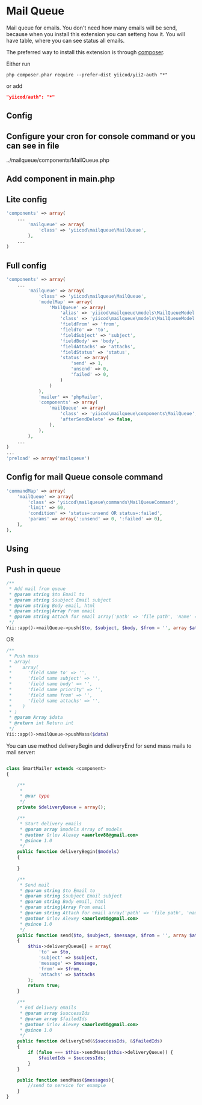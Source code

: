 Mail Queue
==========
Mail queue for emails. You don't need how many emails will be send, because 
when you install this extension you can setteng how it. You will have table, where you 
can see status all emails.

The preferred way to install this extension is through [composer](http://getcomposer.org/download/).

Either run

```
php composer.phar require --prefer-dist yiicod/yii2-auth "*"
```

or add

```json
"yiicod/auth": "*"
```


Config
---------------------------------------------

Configure your cron for console command or you can see in file
--------------------------------------------------------------
../mailqueue/components/MailQueue.php

Add component in main.php
-------------------------

Lite config
-----------

```php
'components' => array(
    ...
        'mailqueue' => array(
            'class' => 'yiicod\mailqueue\MailQueue',
        ),
    ...    
)
```

Full config
-----------
```php
'components' => array(
    ...
        'mailqueue' => array(
            'class' => 'yiicod\mailqueue\MailQueue',
            'modelMap' => array(
                'MailQueue' => array(
                    'alias' => 'yiicod\mailqueue\models\MailQueueModel',
                    'class' => 'yiicod\mailqueue\models\MailQueueModel',
                    'fieldFrom' => 'from',
                    'fieldTo' => 'to',
                    'fieldSubject' => 'subject',
                    'fieldBody' => 'body',
                    'fieldAttachs' => 'attachs',
                    'fieldStatus' => 'status',
                    'status' => array(
                        'send' => 1,
                        'unsend' => 0,
                        'failed' => 0,
                    )
                )
            ),
            'mailer' => 'phpMailer',
            'components' => array(
                'mailQueue' => array(
                    'class' => 'yiicod\mailqueue\components\MailQueue',
                    'afterSendDelete' => false,
                ),
            ),
        ),
    ...
)
...
'preload' => array('mailqueue')
```

Config for mail Queue console command
-------------------------------------

```php
'commandMap' => array(
    'mailQueue' => array(
        'class' => 'yiicod\mailqueue\commands\MailQueueCommand',
        'limit' => 60,
        'condition' => 'status=:unsend OR status=:failed',
        'params' => array(':unsend' => 0, ':failed' => 0),
    ),
),
```

Using
-----

Push in queue
-------------

```php
/**
 * Add mail from queue
 * @param string $to Email to
 * @param string $subject Email subject
 * @param string Body email, html
 * @param string|Array From email
 * @param string Attach for email array('path' => 'file path', 'name' => 'file bname')
 */
Yii::app()->mailQueue->push($to, $subject, $body, $from = '', array $attachs = array());
```
OR
```php
/**
 * Push mass
 * array(
 *    array(
 *      'field name to' => '',
 *      'field name subject' => '',
 *      'field name body' => '',
 *      'field name priority' => '',
 *      'field name from' => '',
 *      'field name attachs' => '',
 *    )
 * )
 * @param Array $data
 * @return int Return int
 */
Yii::app()->mailQueue->pushMass($data)
```

You can use method deliveryBegin and deliveryEnd for send mass mails to mail server:

```php

class SmartMailer extends <component>
{

    /**
     *
     * @var type 
     */
    private $deliveryQueue = array();

    /**
     * Start delivery emails
     * @param array $models Array of models
     * @author Orlov Alexey <aaorlov88@gmail.com>
     * @since 1.0
     */
    public function deliveryBegin($models)
    {
        
    }

    /**
     * Send mail
     * @param string $to Email to
     * @param string $subject Email subject
     * @param string Body email, html
     * @param string|Array From email
     * @param string Attach for email array('path' => 'file path', 'name' => 'file bname')
     * @author Orlov Alexey <aaorlov88@gmail.com>
     * @since 1.0
     */
    public function send($to, $subject, $message, $from = '', array $attachs = array())
    {
        $this->deliveryQueue[] = array(
            'to' => $to,
            'subject' => $subject,
            'message' => $message,
            'from' => $from,
            'attachs' => $attachs
        );
        return true;
    }

    /**
     * End delivery emails
     * @param array $successIds
     * @param array $failedIds
     * @author Orlov Alexey <aaorlov88@gmail.com>
     * @since 1.0
     */
    public function deliveryEnd(&$successIds, &$failedIds)
    {
        if (false === $this->sendMass($this->deliveryQueue)) {
            $failedIds = $successIds;
        }
    }

    public function sendMass($messages){
        //send to service for example
    }
}
```